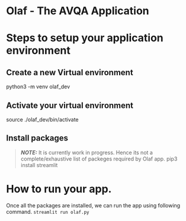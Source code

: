 # Olaf - The AVQA Application

# Steps to setup your application environment

## Create a new Virtual environment

python3 -m venv olaf_dev

## Activate your virtual environment

source ./olaf_dev/bin/activate

## Install packages
> **_NOTE:_** It is currently work in progress. Hence its not a complete/exhaustive list of packeges required by Olaf app.
pip3 install streamlit


# How to run your app.
Once all the packages are installed, we can run the app using following command.
`streamlit run olaf.py`
